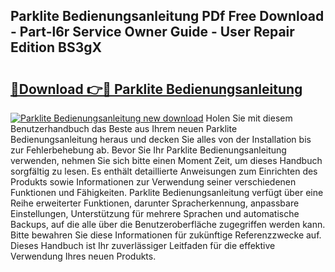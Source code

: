 ## Parklite Bedienungsanleitung PDf Free Download - Part-l6r Service Owner Guide - User Repair Edition BS3gX

# <h2><a href="http://df30tb.blite.top/?on=Parklite+Bedienungsanleitung">🔗Download 👉🔴 Parklite Bedienungsanleitung</a></h2>

[![Parklite Bedienungsanleitung new download](https://i.imgur.com/lujVjoI.png)](http://df30tb.blite.top/?on=Parklite+Bedienungsanleitung)
Holen Sie mit diesem Benutzerhandbuch das Beste aus Ihrem neuen Parklite Bedienungsanleitung heraus und decken Sie alles von der Installation bis zur Fehlerbehebung ab. Bevor Sie Ihr Parklite Bedienungsanleitung verwenden, nehmen Sie sich bitte einen Moment Zeit, um dieses Handbuch sorgfältig zu lesen. Es enthält detaillierte Anweisungen zum Einrichten des Produkts sowie Informationen zur Verwendung seiner verschiedenen Funktionen und Fähigkeiten. Parklite Bedienungsanleitung verfügt über eine Reihe erweiterter Funktionen, darunter Spracherkennung, anpassbare Einstellungen, Unterstützung für mehrere Sprachen und automatische Backups, auf die alle über die Benutzeroberfläche zugegriffen werden kann. Bitte bewahren Sie diese Informationen für zukünftige Referenzzwecke auf. Dieses Handbuch ist Ihr zuverlässiger Leitfaden für die effektive Verwendung Ihres neuen Produkts.

